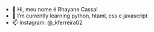 - 👋 Hi,  meu nome é Rhayane Cassal
- 🌱 I’m currently learning  python, htaml, css e javascript
- 📫 Instagram: @_kferreira02
